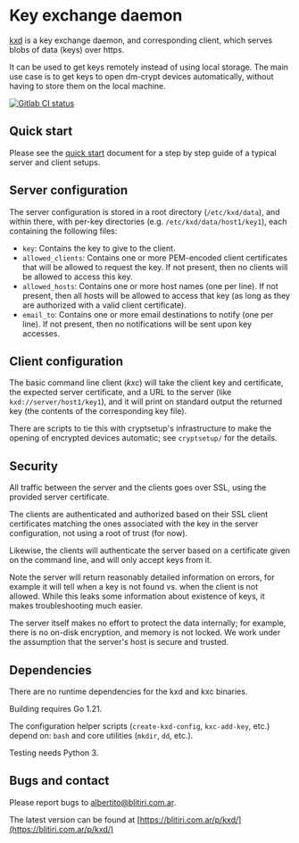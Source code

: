 
# Key exchange daemon

[kxd](https://blitiri.com.ar/p/kxd) is a key exchange daemon, and
corresponding client, which serves blobs of data (keys) over https.

It can be used to get keys remotely instead of using local storage.
The main use case is to get keys to open dm-crypt devices automatically,
without having to store them on the local machine.

[![Gitlab CI status](https://gitlab.com/albertito/kxd/badges/master/pipeline.svg)](https://gitlab.com/albertito/kxd/pipelines)


## Quick start

Please see the [quick start](https://blitiri.com.ar/p/kxd/docs/quick_start)
document for a step by step guide of a typical server and client setups.


## Server configuration

The server configuration is stored in a root directory (`/etc/kxd/data`), and
within there, with per-key directories (e.g. `/etc/kxd/data/host1/key1`), each
containing the following files:

- `key`: Contains the key to give to the client.
- `allowed_clients`: Contains one or more PEM-encoded client certificates
  that will be allowed to request the key.  If not present, then no clients
  will be allowed to access this key.
- `allowed_hosts`: Contains one or more host names (one per line).  If not
  present, then all hosts will be allowed to access that key (as long as they
  are authorized with a valid client certificate).
- `email_to`: Contains one or more email destinations to notify (one per
  line).  If not present, then no notifications will be sent upon key
  accesses.


## Client configuration

The basic command line client (*kxc*) will take the client key and
certificate, the expected server certificate, and a URL to the server (like
`kxd://server/host1/key1`), and it will print on standard output the returned
key (the contents of the corresponding key file).

There are scripts to tie this with cryptsetup's infrastructure to make the
opening of encrypted devices automatic; see `cryptsetup/` for the details.


## Security

All traffic between the server and the clients goes over SSL, using the
provided server certificate.

The clients are authenticated and authorized based on their SSL client
certificates matching the ones associated with the key in the server
configuration, not using a root of trust (for now).

Likewise, the clients will authenticate the server based on a certificate
given on the command line, and will only accept keys from it.

Note the server will return reasonably detailed information on errors, for
example it will tell when a key is not found vs. when the client is not
allowed. While this leaks some information about existence of keys, it makes
troubleshooting much easier.

The server itself makes no effort to protect the data internally; for example,
there is no on-disk encryption, and memory is not locked. We work under the
assumption that the server's host is secure and trusted.


## Dependencies

There are no runtime dependencies for the kxd and kxc binaries.

Building requires Go 1.21.

The configuration helper scripts (`create-kxd-config`, `kxc-add-key`, etc.)
depend on: `bash` and core utilities (`mkdir`, `dd`, etc.).

Testing needs Python 3.


## Bugs and contact

Please report bugs to albertito@blitiri.com.ar.

The latest version can be found at
[https://blitiri.com.ar/p/kxd/](https://blitiri.com.ar/p/kxd/)

